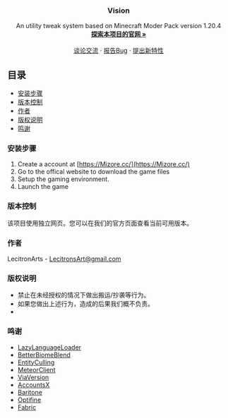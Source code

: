 
<p align="center">
  <a href="https://github.com/chantre01/vision">
  </a>

  <h3 align="center">Vision</h3>
  <p align="center">
    An utility tweak system based on Minecraft Moder Pack version 1.20.4
    <br />
    <a href="https://mizore.cc/"><strong>探索本项目的官网 »</strong></a>
    <br />
    <br />
    <a href="https://github.com/chantre01/vision/issues">谈论交流</a>
    ·
    <a href="https://github.com/chantre01/vision/issues">报告Bug</a>
    ·
    <a href="https://github.com/chantre01/vision/issues">提出新特性</a>
  </p>
 
## 目录

- [安装步骤](#安装步骤)
- [版本控制](#版本控制)
- [作者](#作者)
- [版权说明](#版权说明)
- [鸣谢](#鸣谢)

### **安装步骤**

1. Create a account at [https://Mizore.cc/](https://Mizore.cc/)
2. Go to the offical website to download the game files
3. Setup the gaming environment.
4. Launch the game

### 版本控制

该项目使用独立网页。您可以在我们的官方页面查看当前可用版本。

### 作者

LecitronArts - LecitronsArt@gmail.com

### 版权说明

- 禁止在未经授权的情况下做出搬运/抄袭等行为。
- 如果您做出上述行为，造成的后果我们概不负责。
- 
### 鸣谢

- [LazyLanguageLoader](https://github.com/ChachyDev/lazy-language-loader)
- [BetterBiomeBlend](https://github.com/UntitledModGroup/better-biome-blend-reblend)
- [EntityCulling](https://github.com/tr7zw/EntityCulling)
- [MeteorClient](https://meteorclient.com)
- [ViaVersion](https://github.com/ViaVersion)
- [AccountsX](https://github.com/burningtnt/AccountsX)
- [Baritone](https://github.com/cabaletta/baritone)
- [Optifine](https://optifine.net/)
- [Fabric](https://fabricmc.net/)









